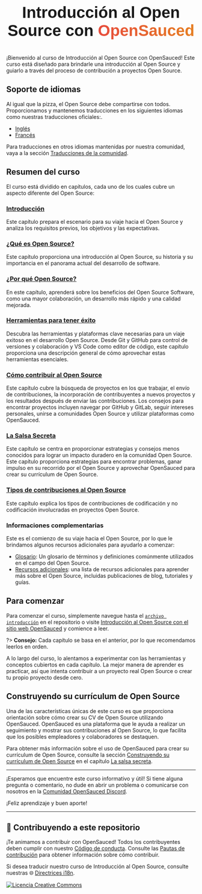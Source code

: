 <div align="center" style="text-align: center;">
    <div style="display: flex; align-items: center; justify-content: center;">
        <h1 style="font-size: 3em; font-family: 'Arial', sans-serif; font-weight: bold; margin: 25px 0;">Introducción al Open Source con <span style="background: linear-gradient(to right, #e74c3c, #e67e22); -webkit-background-clip: text; color: transparent;"> OpenSauced
        </span> </h1>
    </div>
</div>

¡Bienvenido al curso de Introducción al Open Source con OpenSauced! Este curso está diseñado para brindarle una introducción al Open Source y guiarlo a través del proceso de contribución a proyectos Open Source.

## Soporte de idiomas

Al igual que la pizza, el Open Source debe compartirse con todos. Proporcionamos y mantenemos traducciones en los siguientes idiomas como nuestras traducciones oficiales:.

- [Inglés](../../README.md)
- [Francés](../../translations/fr/README.md)

Para traducciones en otros idiomas mantenidas por nuestra comunidad, vaya a la sección [Traducciones de la comunidad](../../../community-translations.md).

## Resumen del curso

El curso está dividido en capítulos, cada uno de los cuales cubre un aspecto diferente del Open Source:

### [Introducción](introduccion.md)

Este capítulo prepara el escenario para su viaje hacia el Open Source y analiza los requisitos previos, los objetivos y las expectativas.

### [¿Qué es Open Source?](que-es-open-source.md)

Este capítulo proporciona una introducción al Open Source, su historia y su importancia en el panorama actual del desarrollo de software.

### [¿Por qué Open Source?](por-que-open-source.md)

En este capítulo, aprenderá sobre los beneficios del Open Source Software, como una mayor colaboración, un desarrollo más rápido y una calidad mejorada.

### [Herramientas para tener éxito](herramientas-para-tener-exito.md)

Descubra las herramientas y plataformas clave necesarias para un viaje exitoso en el desarrollo Open Source. Desde Git y GitHub para control de versiones y colaboración y VS Code como editor de código, este capítulo proporciona una descripción general de cómo aprovechar estas herramientas esenciales.

### [Cómo contribuir al Open Source](como-contribuir-al-open-source.md)

Este capítulo cubre la búsqueda de proyectos en los que trabajar, el envío de contribuciones, la incorporación de contribuyentes a nuevos proyectos y los resultados después de enviar las contribuciones. Los consejos para encontrar proyectos incluyen navegar por GitHub y GitLab, seguir intereses personales, unirse a comunidades Open Source y utilizar plataformas como OpenSauced.

### [La Salsa Secreta](la-salsa-secreta.md)

Este capítulo se centra en proporcionar estrategias y consejos menos conocidos para lograr un impacto duradero en la comunidad Open Source. Este capítulo proporciona estrategias para encontrar problemas, ganar impulso en su recorrido por el Open Source y aprovechar OpenSauced para crear su currículum de Open Source.

### [Tipos de contribuciones al Open Source](tipos-de-contribuciones.md)

Este capítulo explica los tipos de contribuciones de codificación y no codificación involucradas en proyectos Open Source.

### Informaciones complementarias

Este es el comienzo de su viaje hacia el Open Source, por lo que le brindamos algunos recursos adicionales para ayudarlo a comenzar:

- [Glosario](glosario.md): Un glosario de términos y definiciones comúnmente utilizados en el campo del Open Source.
- [Recursos adicionales](recursos-adicionales.md): una lista de recursos adicionales para aprender más sobre el Open Source, incluidas publicaciones de blog, tutoriales y guías.

## Para comenzar

Para comenzar el curso, simplemente navegue hasta el [`archivo introducción`](introduccion.md) en el repositorio o visite [Introducción al Open Source con el sitio web OpenSauced](https://intro.opensauced.pizza/) y comience a leer. 

?> **Consejo:** Cada capítulo se basa en el anterior, por lo que recomendamos leerlos en orden.

A lo largo del curso, lo alentamos a experimentar con las herramientas y conceptos cubiertos en cada capítulo. La mejor manera de aprender es practicar, así que intenta contribuir a un proyecto real Open Source o crear tu propio proyecto desde cero.

## Construyendo su currículum de Open Source

Una de las características únicas de este curso es que proporciona orientación sobre cómo crear su CV de Open Source utilizando OpenSauced. OpenSauced es una plataforma que le ayuda a realizar un seguimiento y mostrar sus contribuciones al Open Source, lo que facilita que los posibles empleadores y colaboradores se destaquen.

Para obtener más información sobre el uso de OpenSauced para crear su currículum de Open Source, consulte la sección [Construyendo su currículum de Open Source](la-salsa-secreta.md#construyendo-su-currículum-de-open-source) en el capítulo [La salsa secreta](la-salsa-secreta.md).

---

¡Esperamos que encuentre este curso informativo y útil! Si tiene alguna pregunta o comentario, no dude en abrir un problema o comunicarse con nosotros en la [Comunidad OpenSauced Discord](https://discord.com/invite/U2peSNf23P).

¡Feliz aprendizaje y buen aporte!

---

## 🤝 Contribuyendo a este repositorio

¡Te animamos a contribuir con OpenSauced! Todos los contribuyentes deben cumplir con nuestro [Código de conducta](https://github.com/open-sauced/.github/blob/main/CODE_OF_CONDUCT.md). Consulte las [Pautas de contribución](CONTRIBUTING.md) para obtener información sobre cómo contribuir.

Si desea traducir nuestro curso de Introducción al Open Source, consulte nuestras 🌐 [Directrices i18n](../../../i18n-guidelines.md).

[![Licencia Creative Commons](https://i.creativecommons.org/l/by/4.0/88x31.png)](https://creativecommons.org/licenses/by/4.0/)